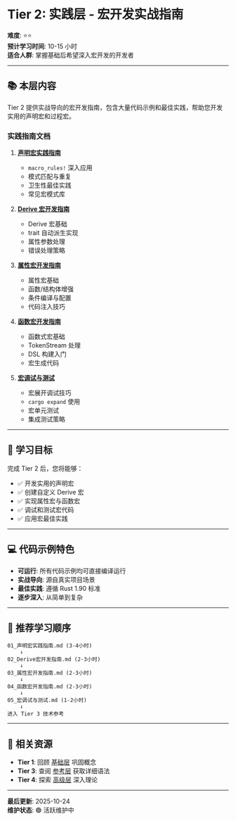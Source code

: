 # Tier 2: 实践层 - 宏开发实战指南

**难度**: ⭐⭐  
**预计学习时间**: 10-15 小时  
**适合人群**: 掌握基础后希望深入宏开发的开发者

---

## 📚 本层内容

Tier 2 提供实战导向的宏开发指南，包含大量代码示例和最佳实践，帮助您开发实用的声明宏和过程宏。

### 实践指南文档

1. **[声明宏实践指南](./01_声明宏实践指南.md)**
   - `macro_rules!` 深入应用
   - 模式匹配与重复
   - 卫生性最佳实践
   - 常见宏模式库

2. **[Derive 宏开发指南](./02_Derive宏开发指南.md)**
   - Derive 宏基础
   - trait 自动派生实现
   - 属性参数处理
   - 错误处理策略

3. **[属性宏开发指南](./03_属性宏开发指南.md)**
   - 属性宏基础
   - 函数/结构体增强
   - 条件编译与配置
   - 代码注入技巧

4. **[函数宏开发指南](./04_函数宏开发指南.md)**
   - 函数式宏基础
   - TokenStream 处理
   - DSL 构建入门
   - 宏生成代码

5. **[宏调试与测试](./05_宏调试与测试.md)**
   - 宏展开调试技巧
   - `cargo expand` 使用
   - 宏单元测试
   - 集成测试策略

---

## 🎯 学习目标

完成 Tier 2 后，您将能够：

- ✅ 开发实用的声明宏
- ✅ 创建自定义 Derive 宏
- ✅ 实现属性宏与函数宏
- ✅ 调试和测试宏代码
- ✅ 应用宏最佳实践

---

## 💻 代码示例特色

- **可运行**: 所有代码示例均可直接编译运行
- **实战导向**: 源自真实项目场景
- **最佳实践**: 遵循 Rust 1.90 标准
- **逐步深入**: 从简单到复杂

---

## 📖 推荐学习顺序

```text
01_声明宏实践指南.md (3-4小时)
    ↓
02_Derive宏开发指南.md (2-3小时)
    ↓
03_属性宏开发指南.md (2-3小时)
    ↓
04_函数宏开发指南.md (2-3小时)
    ↓
05_宏调试与测试.md (1-2小时)
    ↓
进入 Tier 3 技术参考
```

---

## 🔗 相关资源

- **Tier 1**: 回顾 [基础层](../tier_01_foundations/) 巩固概念
- **Tier 3**: 查阅 [参考层](../tier_03_references/) 获取详细语法
- **Tier 4**: 探索 [高级层](../tier_04_advanced/) 深入理论

---

**最后更新**: 2025-10-24  
**维护状态**: 🟢 活跃维护中
